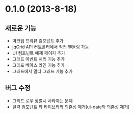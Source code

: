 # 0.1.0 (2013-8-18)

## 새로운 기능
- 마크업 프리뷰 컴포넌트 추가
- jqGrid API 컨트롤러에서 직접 핸들링 가능
- UI 컴포넌트 예제 페이지 추가
- 그래프 이벤트 처리 기능 추가
- 그래프 베이스 라인 기능 추가
- 그래프에서 멀티 그래프 기능 추가

## 버그 수정
- 그리드 로우 정렬시 사라지는 문제
- 달력 컴포넌트 타 라이브러리 의존성 제거(ui-date와 의존성 제거)